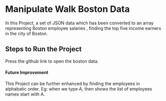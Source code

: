# Manipulate Walk Boston Data 
In this Project, a set of JSON data which has been converted to an array representing Boston employee salaries , finding the top five income earners in the city of Boston. 

## Steps to Run the Project
Press the github link to open the boston data.
#### Future Improvement
This Project can be further enhanced by finding the employees in alphabatic order.
Eg: when we type A, then shows the list of employees names start with A.
